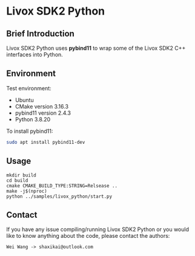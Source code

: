 # Livox SDK2 Python

## Brief Introduction
Livox SDK2 Python uses **pybind11** to wrap some of the Livox SDK2 C++ interfaces into Python.

## Environment
Test environment: 
- Ubuntu 
- CMake version 3.16.3
- pybind11 version 2.4.3
- Python 3.8.20

To install pybind11:
```bash
sudo apt install pybind11-dev
```

## Usage
```
mkdir build
cd build
cmake CMAKE_BUILD_TYPE:STRING=Relsease ..
make -j$(nproc)
python ../samples/livox_python/start.py
```

##  Contact
If you have any issue compiling/running Livox SDK2 Python or you would like to know anything about the code, please contact the authors:

    Wei Wang -> shaxikai@outlook.com
